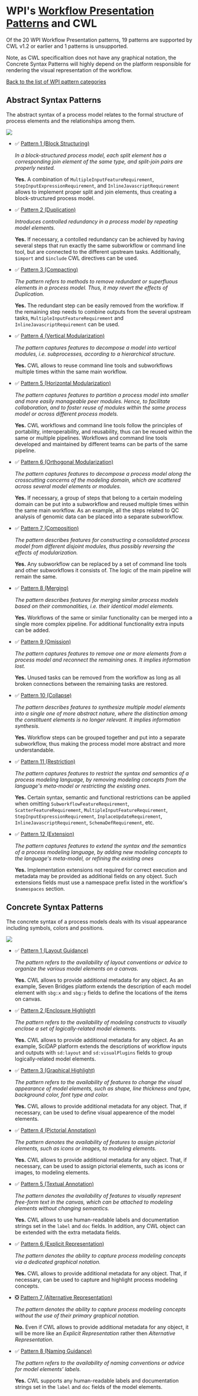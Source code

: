 
# WPI's [Workflow Presentation Patterns](http://www.workflowpatterns.com/patterns/presentation/) and CWL

Of the 20 WPI Workflow Presentation patterns, 19 patterns are supported by CWL v1.2 or earlier and 1 patterns is unsupported.

Note, as CWL specificaltion does not have any graphical notation, the Concrete Syntax Patterns will highly depend on the platform responsible for rendering the visual representation of the workflow.

[Back to the list of WPI pattern categories](../README.md)
## Abstract Syntax Patterns

The abstract syntax of a process model relates to the formal structure of process elements and the relationships among them.

![](http://www.workflowpatterns.com/patterns/presentation/abstractsyntax/images/fig2.jpg)

* :white_check_mark: [Pattern 1 (Block Structuring)](http://www.workflowpatterns.com/patterns/presentation/abstractsyntax/asm1.php)

  *In a block-structured process model, each split element has a corresponding join element of the same type, and split-join pairs are properly nested.*
  
  **Yes.** A combination of `MultipleInputFeatureRequirement`, `StepInputExpressionRequirement`, and `InlineJavascriptRequirement` allows to implement proper split and join elements, thus creating a block-structured process model.

* :white_check_mark: [Pattern 2 (Duplication)](http://www.workflowpatterns.com/patterns/presentation/abstractsyntax/asm2.php)

  *Introduces controlled redundancy in a process model by repeating model elements.*

  **Yes.** If necessary, a contolled redundancy can be achieved by having several steps that run exactly the same subworkflow or command line tool, but are connected to the different upstream tasks. Additionally, `$import` and `$include` CWL directives can be used.

* :white_check_mark: [Pattern 3 (Compacting)](http://www.workflowpatterns.com/patterns/presentation/abstractsyntax/asm3.php)

  *The pattern refers to methods to remove redundant or superfluous elements in a process model. Thus, it may revert the effects of Duplication.*

  **Yes.** The redundant step can be easily removed from the workflow. If the remaining step needs to combine outputs from the several upstream tasks, `MultipleInputFeatureRequirement` and `InlineJavascriptRequirement` can be used.

* :white_check_mark: [Pattern 4 (Vertical Modularization)](http://www.workflowpatterns.com/patterns/presentation/abstractsyntax/asm4.php)

  *The pattern captures features to decompose a model into vertical modules, i.e. subprocesses, according to a hierarchical structure.*

  **Yes.** CWL allows to reuse command line tools and subworkflows multiple times within the same main workflow.

* :white_check_mark: [Pattern 5 (Horizontal Modularization)](http://www.workflowpatterns.com/patterns/presentation/abstractsyntax/asm5.php)

  *The pattern captures features to partition a process model into smaller and more easily manageable peer modules. Hence, to facilitate collaboration, and to foster reuse of modules within the same process model or across different process models.*
  
  **Yes.** CWL workflows and command line tools follow the principles of portability, interoperability, and reusability, thus can be reused within the same or multiple pipelines. Workflows and command line tools developed and maintained by different teams can be parts of the same pipeline.

* :white_check_mark: [Pattern 6 (Orthogonal Modularization)](http://www.workflowpatterns.com/patterns/presentation/abstractsyntax/asm6.php)

  *The pattern captures features to decompose a process model along the crosscutting concerns of the modeling domain, which are scattered across several model elements or modules.*

  **Yes.** If necessary, a group of steps that belong to a certain modeling domain can be put into a subworkflow and reused multiple times within the same main workflow. As an example, all the steps related to QC analysis of genomic data can be placed into a separate subworkflow.

* :white_check_mark: [Pattern 7 (Composition)](http://www.workflowpatterns.com/patterns/presentation/abstractsyntax/asm7.php)

  *The pattern describes features for constructing a consolidated process model from different disjoint modules, thus possibly reversing the effects of modularization.*

  **Yes.** Any subworkflow can be replaced by a set of command line tools and other subworkflows it consists of. The logic of the main pipeline will remain the same.

* :white_check_mark: [Pattern 8 (Merging)](http://www.workflowpatterns.com/patterns/presentation/abstractsyntax/asm8.php)

  *The pattern describes features for merging similar process models based on their commonalities, i.e. their identical model elements.*

  **Yes.** Workflows of the same or similar functionality can be merged into a single more complex pipeline. For additional functionality extra inputs can be added.

* :white_check_mark: [Pattern 9 (Omission)](http://www.workflowpatterns.com/patterns/presentation/abstractsyntax/asm9.php)

  *The pattern captures features to remove one or more elements from a process model and reconnect the remaining ones. It implies information lost.*

  **Yes.** Unused tasks can be removed from the workflow as long as all broken connections between the remaining tasks are restored.

* :white_check_mark: [Pattern 10 (Collapse)](http://www.workflowpatterns.com/patterns/presentation/abstractsyntax/asm10.php)

  *The pattern describes features to synthesize multiple model elements into a single one of more abstract nature, where the distinction among the constituent elements is no longer relevant. It implies information synthesis.*

  **Yes.** Workflow steps can be grouped together and put into a separate subworkflow, thus making the process model more abstract and more understandable.

* :white_check_mark: [Pattern 11 (Restriction)](http://www.workflowpatterns.com/patterns/presentation/abstractsyntax/asm11.php)

  *The pattern captures features to restrict the syntax and semantics of a process modeling language, by removing modeling concepts from the language's meta-model or restricting the existing ones.*

  **Yes.** Certain syntax, semantic and functional restrictions can be applied when omitting 
  `SubworkflowFeatureRequirement`, `ScatterFeatureRequirement`, `MultipleInputFeatureRequirement`, `StepInputExpressionRequirement`, `InplaceUpdateRequirement`, `InlineJavascriptRequirement`, `SchemaDefRequirement`, etc.

* :white_check_mark: [Pattern 12 (Extension)](http://www.workflowpatterns.com/patterns/presentation/abstractsyntax/asm12.php)

  *The pattern captures features to extend the syntax and the semantics of a process modeling language, by adding new modeling concepts to the language's meta-model, or refining the existing ones*

  **Yes.** Implementation extensions not required for correct execution and metadata may be provided as additional fields on any object. Such extensions fields must use a namespace prefix listed in the workflow's `$namespaces` section.
## Concrete Syntax Patterns
The concrete syntax of a process models deals with its visual appearance including symbols, colors and positions.

![](http://www.workflowpatterns.com/patterns/presentation/concretesyntax/images/Fig01.jpg)

* :white_check_mark: [Pattern 1 (Layout Guidance)](http://www.workflowpatterns.com/patterns/presentation/concretesyntax/csm1.php)

  *The pattern refers to the availability of layout conventions or advice to organize the various model elements on a canvas.*

  **Yes.** CWL allows to provide additional metadata for any object. As an example, Seven Bridges platform extends the description of each model element with `sbg:x` and `sbg:y` fields to define the locations of the items on canvas.

* :white_check_mark: [Pattern 2 (Enclosure Highlight)](http://www.workflowpatterns.com/patterns/presentation/concretesyntax/csm2.php)

  *The pattern refers to the availability of modeling constructs to visually enclose a set of logically-related model elements.*

  **Yes.** CWL allows to provide additional metadata for any object. As an example, SciDAP platform extends the descriptions of workflow inputs and outputs with `sd:layout` and `sd:visualPlugins` fields to group logically-related model elements.

* :white_check_mark: [Pattern 3 (Graphical Highlight)](http://www.workflowpatterns.com/patterns/presentation/concretesyntax/csm3.php)

  *The pattern refers to the availability of features to change the visual appearance of model elements, such as shape, line thickness and type, background color, font type and color.*
  
  **Yes.** CWL allows to provide additional metadata for any object. That, if necessary, can be used to define visual appearence of the model elements.

* :white_check_mark: [Pattern 4 (Pictorial Annotation)](http://www.workflowpatterns.com/patterns/presentation/concretesyntax/csm4.php)

  *The pattern denotes the availability of features to assign pictorial elements, such as icons or images, to modeling elements.*

  **Yes.** CWL allows to provide additional metadata for any object. That, if necessary, can be used to assign pictorial elements, such as icons or images, to modeling elements.

* :white_check_mark: [Pattern 5 (Textual Annotation)](http://www.workflowpatterns.com/patterns/presentation/concretesyntax/csm5.php)

  *The pattern denotes the availability of features to visually represent free-form text in the canvas, which can be attached to modeling elements without changing semantics.*
 
  **Yes.** CWL allows to use human-readable labels and documentation strings set in the `label` and `doc` fields. In addition, any CWL object can be extended with the extra metadata fields.

* :white_check_mark: [Pattern 6 (Explicit Representation)](http://www.workflowpatterns.com/patterns/presentation/concretesyntax/csm6.php)

  *The pattern denotes the ability to capture process modeling concepts via a dedicated graphical notation.*

  **Yes.** CWL allows to provide additional metadata for any object. That, if necessary, can be used to capture and highlight process modeling concepts.

* :negative_squared_cross_mark: [Pattern 7 (Alternative Representation)](http://www.workflowpatterns.com/patterns/presentation/concretesyntax/csm7.php)

  *The pattern denotes the ability to capture process modeling concepts without the use of their primary graphical notation.*

  **No.** Even if CWL allows to provide additional metadata for any object, it will be more like an *Explicit Representation* rather then *Alternative Representation*.

* :white_check_mark: [Pattern 8 (Naming Guidance)](http://www.workflowpatterns.com/patterns/presentation/concretesyntax/csm8.php)

  *The pattern refers to the availability of naming conventions or advice for model elements’ labels.*

  **Yes.** CWL supports any human-readable labels and documentation strings set in the `label` and `doc` fields of the model elements.